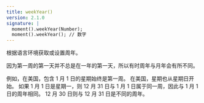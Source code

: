 ```yaml
---
title: weekYear()
version: 2.1.0
signature: |
  moment().weekYear(Number);
  moment().weekYear(); // 数字
---
```



根据语言环境获取或设置周年。

因为第一周的第一天并不总是在一年的第一天，所以有时周年与月年会有所不同。

例如，在美国，包含 1 月 1 日的星期始终是第一周。
在美国，星期也从星期日开始。
如果 1 月 1 日是星期一，则 12 月 31 日与 1 月 1 日属于同一周，因此与 1 月 1 日的周年相同。
12 月 30 日则与 12 月 31 日是不同的周年。

